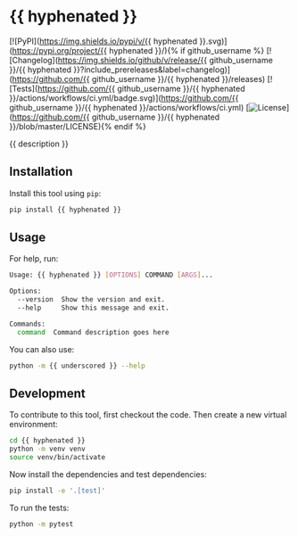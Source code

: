 # {{ hyphenated }}

[![PyPI](https://img.shields.io/pypi/v/{{ hyphenated }}.svg)](https://pypi.org/project/{{ hyphenated }}/){% if github_username %}
[![Changelog](https://img.shields.io/github/v/release/{{ github_username }}/{{ hyphenated }}?include_prereleases&label=changelog)](https://github.com/{{ github_username }}/{{ hyphenated }}/releases)
[![Tests](https://github.com/{{ github_username }}/{{ hyphenated }}/actions/workflows/ci.yml/badge.svg)](https://github.com/{{ github_username }}/{{ hyphenated }}/actions/workflows/ci.yml)
[![License](https://img.shields.io/badge/license-Apache%202.0-blue.svg)](https://github.com/{{ github_username }}/{{ hyphenated }}/blob/master/LICENSE){% endif %}

{{ description }}

## Installation

Install this tool using `pip`:
```bash
pip install {{ hyphenated }}
```
## Usage

For help, run:
<!-- [[[cog
import cog
from {{ underscored }} import cli
from click.testing import CliRunner
runner = CliRunner()
result = runner.invoke(cli.cli, ["--help"])
help = result.output.replace("Usage: cli", "Usage: {{ hyphenated }}")
cog.out(
    f"```bash\n{help}\n```"
)
]]] -->
```bash
Usage: {{ hyphenated }} [OPTIONS] COMMAND [ARGS]...

Options:
  --version  Show the version and exit.
  --help     Show this message and exit.

Commands:
  command  Command description goes here

```
<!-- [[[end]]] -->

You can also use:
```bash
python -m {{ underscored }} --help
```
## Development

To contribute to this tool, first checkout the code. Then create a new virtual environment:
```bash
cd {{ hyphenated }}
python -m venv venv
source venv/bin/activate
```
Now install the dependencies and test dependencies:
```bash
pip install -e '.[test]'
```
To run the tests:
```bash
python -m pytest
```
